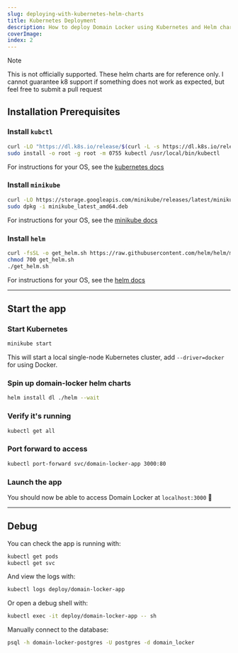 ```yaml
---
slug: deploying-with-kubernetes-helm-charts
title: Kubernetes Deployment
description: How to deploy Domain Locker using Kubernetes and Helm charts
coverImage: 
index: 2
---
```



> [!NOTE]
> This is not officially supported. These helm charts are for reference only. I cannot guarantee k8 support if something does not work as expected, but feel free to submit a pull request


## Installation Prerequisites


### Install `kubctl`

```bash
curl -LO "https://dl.k8s.io/release/$(curl -L -s https://dl.k8s.io/release/stable.txt)/bin/linux/amd64/kubectl"
sudo install -o root -g root -m 0755 kubectl /usr/local/bin/kubectl
```

For instructions for your OS, see the [kubernetes docs](https://kubernetes.io/docs/tasks/tools/)

### Install `minikube`

```bash
curl -LO https://storage.googleapis.com/minikube/releases/latest/minikube_latest_amd64.deb
sudo dpkg -i minikube_latest_amd64.deb
```

For instructions for your OS, see the [minikube docs](https://minikube.sigs.k8s.io/docs/start)

### Install `helm`

```bash
curl -fsSL -o get_helm.sh https://raw.githubusercontent.com/helm/helm/main/scripts/get-helm-3
chmod 700 get_helm.sh
./get_helm.sh
```

For instructions for your OS, see the [helm docs](https://helm.sh/docs/intro/install/)

---

## Start the app


### Start Kubernetes

```bash
minikube start
```

This will start a local single-node Kubernetes cluster, add `--driver=docker` for using Docker.

### Spin up domain-locker helm charts

```bash
helm install dl ./helm --wait
```

### Verify it's running

```bash
kubectl get all
```

### Port forward to access

```bash
kubectl port-forward svc/domain-locker-app 3000:80
```

### Launch the app

You should now be able to access Domain Locker at `localhost:3000` 🎉

---


## Debug


You can check the app is running with:

```bash
kubectl get pods
kubectl get svc
```

And view the logs with:

```bash
kubectl logs deploy/domain-locker-app
```

Or open a debug shell with:

```bash
kubectl exec -it deploy/domain-locker-app -- sh
```

Manually connect to the database:

```bash
psql -h domain-locker-postgres -U postgres -d domain_locker
```
